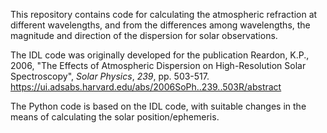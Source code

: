 This repository contains code for calculating the atmospheric refraction at different wavelengths, and from the differences among wavelengths, the magnitude and direction of the dispersion for solar observations.

The IDL code was originally developed for the publication
Reardon, K.P., 2006, "The Effects of Atmospheric Dispersion on High-Resolution Solar Spectroscopy", _Solar Physics_, *239*, pp. 503-517.<BR>
https://ui.adsabs.harvard.edu/abs/2006SoPh..239..503R/abstract

The Python code is based on the IDL code, with suitable changes in the means of calculating the solar position/ephemeris.
